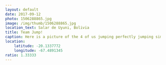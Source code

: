 ```yaml
---
layout: default
date: 2017-09-12
photo: 1506288865.jpg
image: /img/thumb/1506288865.jpg
location_text: Salar de Uyuni, Bolivia
title: Team Jump!
caption: Here is a picture of the 4 of us jumping perfectly jumping simultaneously!
location:
    latitude: -20.1337772
    longitude: -67.4891345
ratio: 1.33333
---
```

